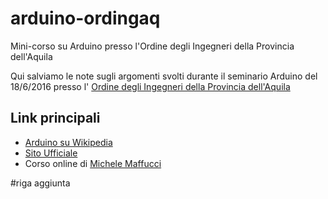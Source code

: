 # arduino-ordingaq
Mini-corso su Arduino presso l'Ordine degli Ingegneri della Provincia dell'Aquila

Qui salviamo le note sugli argomenti svolti durante il seminario Arduino del 18/6/2016 
presso l' [Ordine degli Ingegneri della Provincia dell'Aquila](http://www.ordingaq.it)

## Link principali
* [Arduino su Wikipedia](http://en.wikipedia.org/wiki/Arduino)
* [Sito Ufficiale](http://www.arduino.cc)
* Corso online di [Michele Maffucci](http://www.maffucci.it/2010/01/30/lezione-01-incominciamo-con-arduino/)

#riga aggiunta 
